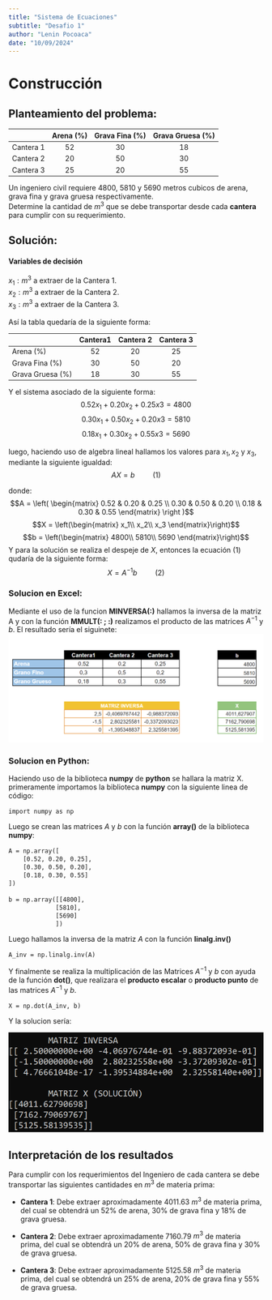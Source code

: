 ```yaml
---
title: "Sistema de Ecuaciones"
subtitle: "Desafio 1"
author: "Lenin Pocoaca"
date: "10/09/2024"
---
```

# Construcción
## Planteamiento del problema:
||Arena (%)|Grava Fina (%)|Grava Gruesa (%)|
|-|:-:|:-:|:-:|
|Cantera 1|52|30|18|
|Cantera 2|20|50|30|
|Cantera 3|25|20|55|

Un ingeniero civil requiere 4800, 5810 y 5690 metros cubicos de arena, grava fina y grava gruesa respectivamente.  
Determine la cantidad de $m^{3}$ que se debe transportar desde cada **cantera** para cumplir con su requerimiento.
## Solución:
#### Variables de decisión
$x_{1}:m^3 \text{ a extraer de la Cantera 1.}$\
$x_{2}:m^3 \text{ a extraer de la Cantera 2.}$\
$x_{3}:m^3 \text{ a extraer de la Cantera 3.}$

Así la tabla quedaría de la siguiente forma:

||Cantera1|Cantera 2|Cantera 3|
|-|:-:|:-:|:-:|
|Arena (%)|52|20|25|
|Grava Fina (%)|30|50|20|
|Grava Gruesa (%)|18|30|55|

Y el sistema asociado de la siguiente forma:
$$0.52x_1+0.20x_2+0.25x3=4800$$
$$0.30x_1+0.50x_2+0.20x3=5810$$
$$0.18x_1+0.30x_2+0.55x3=5690$$

luego, haciendo uso de algebra lineal hallamos los valores para $x_1, x_2 \text{ y } x_3$, mediante la siguiente igualdad:
$$AX=b\hspace{1cm}\text{(1)}$$

donde:
$$A = \left( \begin{matrix}
0.52 & 0.20 & 0.25 \\
0.30 & 0.50 & 0.20 \\
0.18 & 0.30 & 0.55
\end{matrix} \right )$$
$$X = \left(\begin{matrix}
x_1\\
x_2\\
x_3
\end{matrix}\right)$$
$$b = \left(\begin{matrix}
4800\\
5810\\
5690
\end{matrix}\right)$$
Y para la solución se realiza el despeje de $X$, entonces la ecuación (1) qudaría de la siguiente forma:
$$X=A^{-1}b\hspace{1cm}\text{(2)}$$

### Solucion en Excel:
Mediante el uso de la funcion **MINVERSA(:)** hallamos la inversa de la matriz A y con la función **MMULT(: ; :)** realizamos el producto de las matrices $A^{-1}$ y $b$. El resultado sería el siguinete:
![Solución en Excel](solExcel.PNG)

### Solucion en Python:

Haciendo uso de la biblioteca **numpy** de **python** se hallara la matriz X.
primeramente importamos la biblioteca **numpy** con la siguiente linea de código:
```{python, collapse = TRUE, echo = FALSE}
import numpy as np
```
Luego se crean las matrices $A$ y $b$ con la función **array()** de la biblioteca **numpy**:
```{python, collapse = TRUE, echo = FALSE}
A = np.array([
    [0.52, 0.20, 0.25],
    [0.30, 0.50, 0.20],
    [0.18, 0.30, 0.55]
])

b = np.array([[4800],
             [5810],
             [5690]
             ])

```
Luego hallamos la inversa de la matriz $A$ con la función **linalg.inv()**
```{python, collapse = TRUE, echo = FALSE}
A_inv = np.linalg.inv(A)
```
Y finalmente se realiza la multiplicación de las Matrices $A^{-1}$ y $b$ con ayuda de la función **dot()**, que realizara el **producto escalar** o **producto punto** de las matrices $A^{-1}$ y $b$.
```{python, collapse = TRUE, echo = FALSE}
X = np.dot(A_inv, b)
```
Y la solucion sería:

![Solución en Python](solPython.png)

## Interpretación de los resultados
Para cumplir con los requerimientos del Ingeniero de cada cantera se debe transportar las siguientes cantidades en $m^3$ de materia prima:

* **Cantera 1**: Debe extraer aproximadamente 4011.63 $m^3$ de materia prima, del cual se obtendrá un 52% de arena, 30% de grava fina y 18% de grava gruesa.

* **Cantera 2**: Debe extraer aproximadamente 7160.79 $m^3$ de materia prima, del cual se obtendrá un 20% de arena, 50% de grava fina y 30% de grava gruesa.

* **Cantera 3**: Debe extraer aproximadamente 5125.58 $m^3$ de materia prima, del cual se obtendrá un 25% de arena, 20% de grava fina y 55% de grava gruesa.